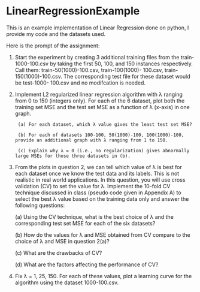 # LinearRegressionExample

This is an example implementation of Linear Regression done on python, I provide my code and the datasets used.

Here is the prompt of the assignment:

1. Start the experiment by creating 3 additional training files from the train-1000-100.csv by taking
the first 50, 100, and 150 instances respectively. Call them: train-50(1000)-100.csv, train-100(1000)-
100.csv, train-150(1000)-100.csv. The corresponding test file for these dataset would be test-1000-
100.csv and no modifcation is needed.

2. Implement L2 regularized linear regression algorithm with λ ranging from 0 to 150 (integers only). For
each of the 6 dataset, plot both the training set MSE and the test set MSE as a function of  λ (x-axis)
in one graph.

        (a) For each dataset, which λ value gives the least test set MSE?
        
        (b) For each of datasets 100-100, 50(1000)-100, 100(1000)-100, provide an additional graph with λ ranging from 1 to 150.
        
        (c) Explain why λ = 0 (i.e., no regularization) gives abnormally large MSEs for those three datasets in (b).

3. From the plots in question 2, we can tell which value of λ is best for each dataset once we know the
test data and its labels. This is not realistic in real world applications. In this question, you will use
cross validation (CV) to set the value for λ. Implement the 10-fold CV technique discussed in class
(pseudo code given in Appendix A) to select the best λ value based on the training data only and
answer the following questions:

    (a) Using the CV technique, what is the best choice of λ and the corresponding test set MSE for each of the six datasets?
    
    (b) How do the values for λ and MSE obtained from CV compare to the choice of λ and MSE in question 2(a)?
    
    (c) What are the drawbacks of CV?
    
    (d) What are the factors affecting the performance of CV?

4. Fix λ = 1, 25, 150. For each of these values, plot a learning curve for the algorithm using the dataset
1000-100.csv.
